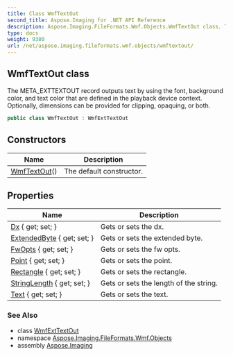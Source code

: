 ```yaml
---
title: Class WmfTextOut
second_title: Aspose.Imaging for .NET API Reference
description: Aspose.Imaging.FileFormats.Wmf.Objects.WmfTextOut class. The META_EXTTEXTOUT record outputs text by using the font background color and text color that are defined in the playback device context. Optionally dimensions can be provided for clipping opaquing or both
type: docs
weight: 9380
url: /net/aspose.imaging.fileformats.wmf.objects/wmftextout/
---
```

## WmfTextOut class

The META_EXTTEXTOUT record outputs text by using the font, background color, and text color that are defined in the playback device context. Optionally, dimensions can be provided for clipping, opaquing, or both.

```csharp
public class WmfTextOut : WmfExtTextOut
```

## Constructors

| Name | Description |
| --- | --- |
| [WmfTextOut](wmftextout/)() | The default constructor. |

## Properties

| Name | Description |
| --- | --- |
| [Dx](../../aspose.imaging.fileformats.wmf.objects/wmfexttextout/dx/) { get; set; } | Gets or sets the dx. |
| [ExtendedByte](../../aspose.imaging.fileformats.wmf.objects/wmfexttextout/extendedbyte/) { get; set; } | Gets or sets the extended byte. |
| [FwOpts](../../aspose.imaging.fileformats.wmf.objects/wmfexttextout/fwopts/) { get; set; } | Gets or sets the fw opts. |
| [Point](../../aspose.imaging.fileformats.wmf.objects/wmfpointobject/point/) { get; set; } | Gets or sets the point. |
| [Rectangle](../../aspose.imaging.fileformats.wmf.objects/wmfexttextout/rectangle/) { get; set; } | Gets or sets the rectangle. |
| [StringLength](../../aspose.imaging.fileformats.wmf.objects/wmfexttextout/stringlength/) { get; set; } | Gets or sets the length of the string. |
| [Text](../../aspose.imaging.fileformats.wmf.objects/wmfexttextout/text/) { get; set; } | Gets or sets the text. |

### See Also

* class [WmfExtTextOut](../wmfexttextout/)
* namespace [Aspose.Imaging.FileFormats.Wmf.Objects](../../aspose.imaging.fileformats.wmf.objects/)
* assembly [Aspose.Imaging](../../)



